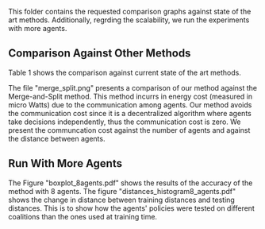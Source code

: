 This folder contains the requested comparison graphs against state of the art methods. 
Additionally, regrding the scalability, we run the experiments with more agents.

## Comparison Against Other Methods
Table 1 shows the comparison against current state of the art methods.

The file "merge_split.png" presents a comparison of our method against the Merge-and-Split method. This method incurrs in energy cost (measured in micro Watts) due to the communication among agents. Our method avoids the communication cost since it is a decentralized algorithm where agents take decisions independently, thus the communication cost is zero. We present the communcation cost against the number of agents and against the distance between agents.

## Run With More Agents
The Figure "boxplot_8agents.pdf" shows the results of the accuracy of the method with 8 agents. 
The figure "distances_histogram8_agents.pdf" shows the change in distance between training distances and testing distances. This is to show how the agents' policies were tested on different coalitions than the ones used at training time.

